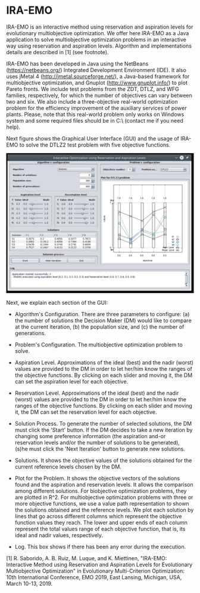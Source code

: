 # IRA-EMO
IRA-EMO is an interactive method using reservation and aspiration levels for evolutionary multiobjective optimization. We offer here IRA-EMO as a Java application to solve multiobjective optimization problems in an interactive way using reservation and aspiration levels. Algorithm and implementations details are described in [1] (see footnote).

IRA-EMO has been developed in Java using the NetBeans (https://netbeans.org/) Integrated Development Environment (IDE). It also uses jMetal 4 (http://jmetal.sourceforge.net/), a Java-based framework for multiobjective optimization, and Gnuplot (http://www.gnuplot.info/) to plot Pareto fronts. We include test problems from the ZDT, DTLZ, and WFG families, respectively, for which the number of objectives can vary between two and six. We also include a three-objective real-world optimization problem for the efficiency improvement of the auxiliary services of power plants. Please, note that this real-world problem only works on Windows system and some required files should be in C:\ (contact me if you need help).

Next figure shows the Graphical User Interface (GUI) and the usage of IRA-EMO to solve the DTLZ2 test problem with five objective functions.

![IRA-EMO's GUI](doc/screenshot.jpg)

Next, we explain each section of the GUI:

- Algorithm's Configuration. There are three parameters to configure: (a) the number of solutions the Decision Maker (DM) would like to compare at the current iteration, (b) the population size, and (c) the number of generations.

- Problem's Configuration. The multiobjective optimization problem to solve.

- Aspiration Level. Approximations of the ideal (best) and the nadir (worst) values are provided to the DM in order to let her/him know the ranges of the objective functions. By clicking on each slider and moving it, the DM can set the aspiration level for each objective.

- Reservation Level. Approximations of the ideal (best) and the nadir (worst) values are provided to the DM in order to let her/him know the ranges of the objective functions. By clicking on each slider and moving it, the DM can set the reservation level for each objective.

- Solution Process. To generate the number of selected solutions, the DM must click the 'Start' button. If the DM decides to take a new iteration by changing some preference information (the aspiration and-or reservation levels and/or the number of solutions to be generated), (s)he must click the 'Next Iteration' button to generate new solutions.

- Solutions. It shows the objective values of the solutions obtained for the current reference levels chosen by the DM.

- Plot for the Problem. It shows the objective vectors of the solutions found and the aspiration and reservation levels. It allows the comparison among different solutions. For biobjective optimization problems, they are plotted in R^2. For multiobjective optimization problems with three or more objective functions, we use a value path representation to shown the solutions obtained and the reference levels. We plot each solution by lines that go across different columns which represent the objective function values they reach. The lower and upper ends of each column represent the total values range of each objective function, that is, its ideal and nadir values, respectively.

- Log. This box shows if there has been any error during the execution.

[1] R. Saborido, A. B. Ruiz, M. Luque, and K. Miettinen, "IRA-EMO: Interactive Method using Reservation and Aspiration Levels for Evolutionary Multiobjective Optimization" in Evolutionary Multi-Criterion Optimization: 10th International Conference, EMO 2019, East Lansing, Michigan, USA, March 10-13, 2019.
